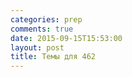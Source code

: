 ```yaml
---
categories: prep
comments: true
date: 2015-09-15T15:53:00
layout: post
title: Темы для 462
---
```


